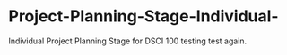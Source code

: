 # Project-Planning-Stage-Individual-
Individual Project Planning Stage for DSCI 100
testing
test again.
